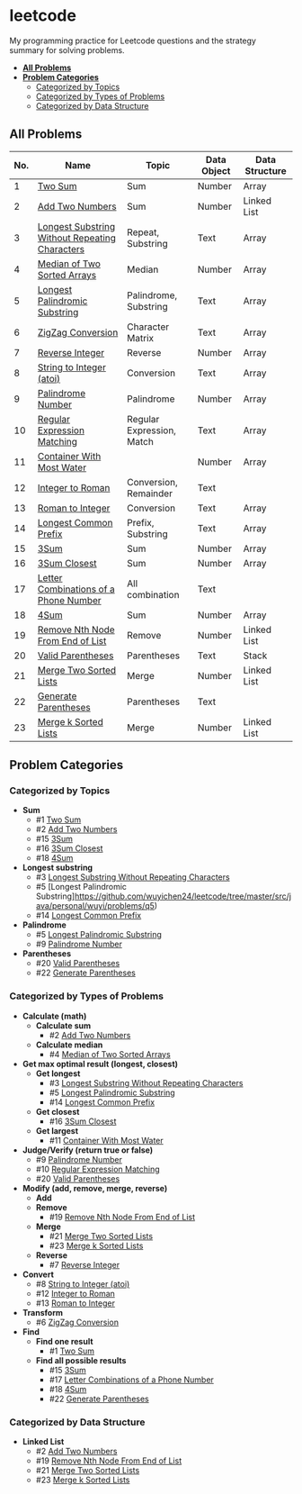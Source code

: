 # leetcode

My programming practice for Leetcode questions and the strategy summary for solving problems.

- [**All Problems**]()
- [**Problem Categories**]()
   - [Categorized by Topics]()
   - [Categorized by Types of Problems]()
   - [Categorized by Data Structure]()

## All Problems
| No. | Name | Topic | Data Object | Data Structure |
|---|---|---|---|---|
| 1 | [Two Sum](https://github.com/wuyichen24/leetcode/tree/master/src/java/personal/wuyi/problems/q1) | Sum | Number | Array |
| 2 | [Add Two Numbers](https://github.com/wuyichen24/leetcode/tree/master/src/java/personal/wuyi/problems/q2) | Sum | Number | Linked List |
| 3 | [Longest Substring Without Repeating Characters](https://github.com/wuyichen24/leetcode/tree/master/src/java/personal/wuyi/problems/q3) | Repeat, Substring | Text | Array |
| 4 | [Median of Two Sorted Arrays](https://github.com/wuyichen24/leetcode/tree/master/src/java/personal/wuyi/problems/q4) | Median | Number | Array |
| 5 | [Longest Palindromic Substring](https://github.com/wuyichen24/leetcode/tree/master/src/java/personal/wuyi/problems/q5) | Palindrome, Substring | Text | Array |
| 6 | [ZigZag Conversion](https://github.com/wuyichen24/leetcode/tree/master/src/java/personal/wuyi/problems/q6) | Character Matrix | Text | Array |
| 7 | [Reverse Integer](https://github.com/wuyichen24/leetcode/tree/master/src/java/personal/wuyi/problems/q7) | Reverse | Number | Array |
| 8 | [String to Integer (atoi)](https://github.com/wuyichen24/leetcode/tree/master/src/java/personal/wuyi/problems/q8) | Conversion | Text | Array |
| 9 | [Palindrome Number](https://github.com/wuyichen24/leetcode/tree/master/src/java/personal/wuyi/problems/q9) | Palindrome | Number | Array |
| 10 | [Regular Expression Matching](https://github.com/wuyichen24/leetcode/tree/master/src/java/personal/wuyi/problems/q10) | Regular Expression, Match | Text | Array |
| 11 | [Container With Most Water](https://github.com/wuyichen24/leetcode/tree/master/src/java/personal/wuyi/problems/q11) |  | Number | Array |
| 12 | [Integer to Roman](https://github.com/wuyichen24/leetcode/tree/master/src/java/personal/wuyi/problems/q12) | Conversion, Remainder | Text |  |
| 13 | [Roman to Integer](https://github.com/wuyichen24/leetcode/tree/master/src/java/personal/wuyi/problems/q13) | Conversion | Text | Array |
| 14 | [Longest Common Prefix](https://github.com/wuyichen24/leetcode/tree/master/src/java/personal/wuyi/problems/q14) | Prefix, Substring | Text | Array |
| 15 | [3Sum](https://github.com/wuyichen24/leetcode/tree/master/src/java/personal/wuyi/problems/q15) | Sum | Number | Array |
| 16 | [3Sum Closest](https://github.com/wuyichen24/leetcode/tree/master/src/java/personal/wuyi/problems/q16) | Sum | Number | Array |
| 17 | [Letter Combinations of a Phone Number](https://github.com/wuyichen24/leetcode/tree/master/src/java/personal/wuyi/problems/q17) | All combination | Text |  |
| 18 | [4Sum](https://github.com/wuyichen24/leetcode/tree/master/src/java/personal/wuyi/problems/q18) | Sum | Number | Array |
| 19 | [Remove Nth Node From End of List](https://github.com/wuyichen24/leetcode/tree/master/src/java/personal/wuyi/problems/q19) | Remove | Number | Linked List |
| 20 | [Valid Parentheses](https://github.com/wuyichen24/leetcode/tree/master/src/java/personal/wuyi/problems/q20) | Parentheses | Text | Stack |
| 21 | [Merge Two Sorted Lists](https://github.com/wuyichen24/leetcode/tree/master/src/java/personal/wuyi/problems/q21) | Merge | Number | Linked List |
| 22 | [Generate Parentheses](https://github.com/wuyichen24/leetcode/tree/master/src/java/personal/wuyi/problems/q22) | Parentheses | Text |  |
| 23 | [Merge k Sorted Lists](https://github.com/wuyichen24/leetcode/tree/master/src/java/personal/wuyi/problems/q23) | Merge | Number | Linked List |

## Problem Categories
### Categorized by Topics
- **Sum**
   - #1 [Two Sum](https://github.com/wuyichen24/leetcode/tree/master/src/java/personal/wuyi/problems/q1)
   - #2 [Add Two Numbers](https://github.com/wuyichen24/leetcode/tree/master/src/java/personal/wuyi/problems/q2)
   - #15 [3Sum](https://github.com/wuyichen24/leetcode/tree/master/src/java/personal/wuyi/problems/q15)
   - #16 [3Sum Closest](https://github.com/wuyichen24/leetcode/tree/master/src/java/personal/wuyi/problems/q16)
   - #18 [4Sum](https://github.com/wuyichen24/leetcode/tree/master/src/java/personal/wuyi/problems/q18)
- **Longest substring**
   - #3 [Longest Substring Without Repeating Characters](https://github.com/wuyichen24/leetcode/tree/master/src/java/personal/wuyi/problems/q3)
   - #5 [Longest Palindromic Substring]https://github.com/wuyichen24/leetcode/tree/master/src/java/personal/wuyi/problems/q5)
   - #14 [Longest Common Prefix](https://github.com/wuyichen24/leetcode/tree/master/src/java/personal/wuyi/problems/q14)
- **Palindrome**
   - #5 [Longest Palindromic Substring](https://github.com/wuyichen24/leetcode/tree/master/src/java/personal/wuyi/problems/q5)
   - #9 [Palindrome Number](https://github.com/wuyichen24/leetcode/tree/master/src/java/personal/wuyi/problems/q9)
- **Parentheses**
   - #20 [Valid Parentheses](https://github.com/wuyichen24/leetcode/tree/master/src/java/personal/wuyi/problems/q20)
   - #22 [Generate Parentheses](https://github.com/wuyichen24/leetcode/tree/master/src/java/personal/wuyi/problems/q22)

### Categorized by Types of Problems
- **Calculate (math)**
   - **Calculate sum**
      - #2 [Add Two Numbers](https://github.com/wuyichen24/leetcode/tree/master/src/java/personal/wuyi/problems/q2)
   - **Calculate median**
      - #4 [Median of Two Sorted Arrays](https://github.com/wuyichen24/leetcode/tree/master/src/java/personal/wuyi/problems/q4)
- **Get max optimal result (longest, closest)**
   - **Get longest**
      - #3 [Longest Substring Without Repeating Characters](https://github.com/wuyichen24/leetcode/tree/master/src/java/personal/wuyi/problems/q3)
      - #5 [Longest Palindromic Substring](https://github.com/wuyichen24/leetcode/tree/master/src/java/personal/wuyi/problems/q5)
      - #14 [Longest Common Prefix](https://github.com/wuyichen24/leetcode/tree/master/src/java/personal/wuyi/problems/q14)
   - **Get closest**
      - #16 [3Sum Closest](https://github.com/wuyichen24/leetcode/tree/master/src/java/personal/wuyi/problems/q16)
   - **Get largest**
      - #11 [Container With Most Water](https://github.com/wuyichen24/leetcode/tree/master/src/java/personal/wuyi/problems/q11)
- **Judge/Verify (return true or false)**
   - #9 [Palindrome Number](https://github.com/wuyichen24/leetcode/tree/master/src/java/personal/wuyi/problems/q9)
   - #10 [Regular Expression Matching](https://github.com/wuyichen24/leetcode/tree/master/src/java/personal/wuyi/problems/q10)
   - #20 [Valid Parentheses](https://github.com/wuyichen24/leetcode/tree/master/src/java/personal/wuyi/problems/q20)
- **Modify (add, remove, merge, reverse)**
   - **Add**
   - **Remove**
      - #19 [Remove Nth Node From End of List](https://github.com/wuyichen24/leetcode/tree/master/src/java/personal/wuyi/problems/q19)
   - **Merge**
      - #21 [Merge Two Sorted Lists](https://github.com/wuyichen24/leetcode/tree/master/src/java/personal/wuyi/problems/q21)
      - #23 [Merge k Sorted Lists](https://github.com/wuyichen24/leetcode/tree/master/src/java/personal/wuyi/problems/q23)
   - **Reverse**
      - #7 [Reverse Integer](https://github.com/wuyichen24/leetcode/tree/master/src/java/personal/wuyi/problems/q7)
- **Convert**
   - #8 [String to Integer (atoi)](https://github.com/wuyichen24/leetcode/tree/master/src/java/personal/wuyi/problems/q8)
   - #12 [Integer to Roman](https://github.com/wuyichen24/leetcode/tree/master/src/java/personal/wuyi/problems/q12)
   - #13 [Roman to Integer](https://github.com/wuyichen24/leetcode/tree/master/src/java/personal/wuyi/problems/q13)
- **Transform**
   - #6 [ZigZag Conversion](https://github.com/wuyichen24/leetcode/tree/master/src/java/personal/wuyi/problems/q6)
- **Find**
   - **Find one result**
      - #1 [Two Sum](https://github.com/wuyichen24/leetcode/tree/master/src/java/personal/wuyi/problems/q1)
   - **Find all possible results**
      - #15 [3Sum](https://github.com/wuyichen24/leetcode/tree/master/src/java/personal/wuyi/problems/q15)
      - #17 [Letter Combinations of a Phone Number](https://github.com/wuyichen24/leetcode/tree/master/src/java/personal/wuyi/problems/q17)
      - #18 [4Sum](https://github.com/wuyichen24/leetcode/tree/master/src/java/personal/wuyi/problems/q18)
      - #22 [Generate Parentheses](https://github.com/wuyichen24/leetcode/tree/master/src/java/personal/wuyi/problems/q22)

### Categorized by Data Structure
- **Linked List**
   - #2 [Add Two Numbers](https://github.com/wuyichen24/leetcode/tree/master/src/java/personal/wuyi/problems/q2)
   - #19 [Remove Nth Node From End of List](https://github.com/wuyichen24/leetcode/tree/master/src/java/personal/wuyi/problems/q19)
   - #21 [Merge Two Sorted Lists](https://github.com/wuyichen24/leetcode/tree/master/src/java/personal/wuyi/problems/q21)
   - #23 [Merge k Sorted Lists](https://github.com/wuyichen24/leetcode/tree/master/src/java/personal/wuyi/problems/q23)
